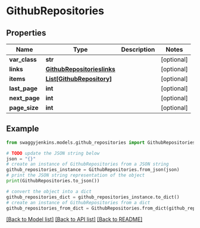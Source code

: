 # GithubRepositories


## Properties

Name | Type | Description | Notes
------------ | ------------- | ------------- | -------------
**var_class** | **str** |  | [optional] 
**links** | [**GithubRepositorieslinks**](GithubRepositorieslinks.md) |  | [optional] 
**items** | [**List[GithubRepository]**](GithubRepository.md) |  | [optional] 
**last_page** | **int** |  | [optional] 
**next_page** | **int** |  | [optional] 
**page_size** | **int** |  | [optional] 

## Example

```python
from swaggyjenkins.models.github_repositories import GithubRepositories

# TODO update the JSON string below
json = "{}"
# create an instance of GithubRepositories from a JSON string
github_repositories_instance = GithubRepositories.from_json(json)
# print the JSON string representation of the object
print(GithubRepositories.to_json())

# convert the object into a dict
github_repositories_dict = github_repositories_instance.to_dict()
# create an instance of GithubRepositories from a dict
github_repositories_from_dict = GithubRepositories.from_dict(github_repositories_dict)
```
[[Back to Model list]](../README.md#documentation-for-models) [[Back to API list]](../README.md#documentation-for-api-endpoints) [[Back to README]](../README.md)


